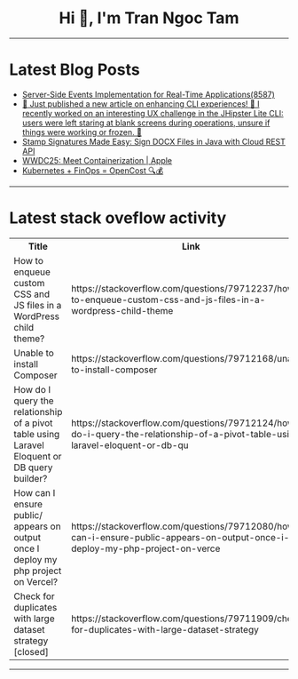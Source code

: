 <h1 align="center">Hi 👋, I'm Tran Ngoc Tam</h1>

---

# Latest Blog Posts 
<!-- BLOG-POST-LIST:START -->
- [Server-Side Events Implementation for Real-Time Applications&lpar;8587&rpar;](https://dev.to/member_8c78b76f/server-side-events-implementation-for-real-time-applications8587-4m29)
- [🔄 Just published a new article on enhancing CLI experiences! 🚀 I recently worked on an interesting UX challenge in the JHipster Lite CLI: users were left staring at blank screens during operations, unsure if things were working or frozen. 🤔](https://dev.to/renanfranca/just-published-a-new-article-on-enhancing-cli-experiences-i-recently-worked-on-an-4mll)
- [Stamp Signatures Made Easy: Sign DOCX Files in Java with Cloud REST API](https://dev.to/shahzad_ashraf_5ea18e2b2d/stamp-signatures-made-easy-sign-docx-files-in-java-with-cloud-rest-api-7bn)
- [WWDC25: Meet Containerization | Apple](https://dev.to/the-modern-web/wwdc25-meet-containerization-apple-3km2)
- [Kubernetes + FinOps = OpenCost 🔍💰](https://dev.to/ibbus/kubernetes-finops-opencost-5b4b)
<!-- BLOG-POST-LIST:END -->

---

# Latest stack oveflow activity
<table>
  <tr><th>Title</th><th>Link</th></tr>
  <!-- STACKOVERFLOW:START --><tr><td>How to enqueue custom CSS and JS files in a WordPress child theme?</td><td>https://stackoverflow.com/questions/79712237/how-to-enqueue-custom-css-and-js-files-in-a-wordpress-child-theme</td></tr><tr><td>Unable to install Composer</td><td>https://stackoverflow.com/questions/79712168/unable-to-install-composer</td></tr><tr><td>How do I query the relationship of a pivot table using Laravel Eloquent or DB query builder?</td><td>https://stackoverflow.com/questions/79712124/how-do-i-query-the-relationship-of-a-pivot-table-using-laravel-eloquent-or-db-qu</td></tr><tr><td>How can I ensure public/ appears on output once I deploy my php project on Vercel?</td><td>https://stackoverflow.com/questions/79712080/how-can-i-ensure-public-appears-on-output-once-i-deploy-my-php-project-on-verce</td></tr><tr><td>Check for duplicates with large dataset strategy [closed]</td><td>https://stackoverflow.com/questions/79711909/check-for-duplicates-with-large-dataset-strategy</td></tr><!-- STACKOVERFLOW:END -->
</table>

---


